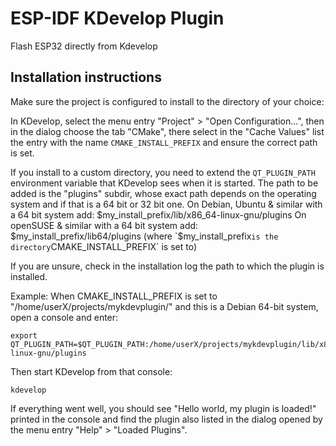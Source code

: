# ESP-IDF KDevelop Plugin

Flash ESP32 directly from Kdevelop

## Installation instructions

Make sure the project is configured to install to the directory of your choice:

In KDevelop, select the menu entry "Project" > "Open Configuration...",
then in the dialog choose the tab "CMake",
there select in the "Cache Values" list the entry with the name `CMAKE_INSTALL_PREFIX`
and ensure the correct path is set.

If you install to a custom directory, you need to extend the `QT_PLUGIN_PATH`
environment variable that KDevelop sees when it is started. The path to be added
is the "plugins" subdir, whose exact path depends on the operating system and
if that is a 64 bit or 32 bit one.
On Debian, Ubuntu & similar with a 64 bit system add:
    $my_install_prefix/lib/x86_64-linux-gnu/plugins
On openSUSE & similar with a 64 bit system add:
    $my_install_prefix/lib64/plugins
(where `$my_install_prefix` is the directory `CMAKE_INSTALL_PREFIX` is set to)

If you are unsure, check in the installation log the path to which the plugin is installed.


Example:
When CMAKE_INSTALL_PREFIX is set to "/home/userX/projects/mykdevplugin/" and
this is a Debian 64-bit system, open a console and enter:

    export QT_PLUGIN_PATH=$QT_PLUGIN_PATH:/home/userX/projects/mykdevplugin/lib/x86_64-linux-gnu/plugins 

Then start KDevelop from that console:

    kdevelop

If everything went well, you should see "Hello world, my plugin is loaded!" printed in the console and find the plugin also listed in the dialog opened by the menu entry "Help" > "Loaded Plugins".
